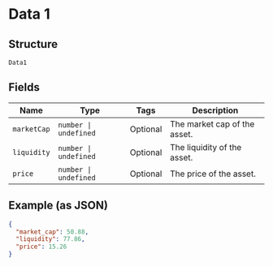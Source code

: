 
# Data 1

## Structure

`Data1`

## Fields

| Name | Type | Tags | Description |
|  --- | --- | --- | --- |
| `marketCap` | `number \| undefined` | Optional | The market cap of the asset. |
| `liquidity` | `number \| undefined` | Optional | The liquidity of the asset. |
| `price` | `number \| undefined` | Optional | The price of the asset. |

## Example (as JSON)

```json
{
  "market_cap": 50.88,
  "liquidity": 77.86,
  "price": 15.26
}
```

